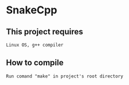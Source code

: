 # SnakeCpp


## This project requires

```
Linux OS, g++ compiler

```

## How to compile

```
Run comand "make" in project's root directory
```
